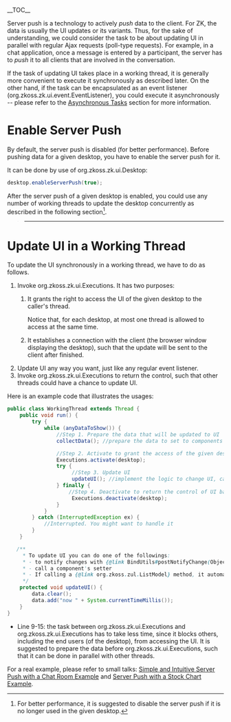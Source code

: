 \_\_TOC\_\_

Server push is a technology to actively *push* data to the client. For
ZK, the data is usually the UI updates or its variants. Thus, for the
sake of understanding, we could consider the task to be about updating
UI in parallel with regular Ajax requests (poll-type requests). For
example, in a chat application, once a message is entered by a
participant, the server has to *push* it to all clients that are
involved in the conversation.

If the task of updating UI takes place in a working thread, it is
generally more convenient to execute it synchronously as described
later. On the other hand, if the task can be encapsulated as an event
listener
(<javadoc type="interface">org.zkoss.zk.ui.event.EventListener</javadoc>),
you could execute it asynchronously -- please refer to the [Asynchronous
Tasks](ZK_Developer's_Reference/Server_Push/Asynchronous_Tasks)
section for more information.

# Enable Server Push

By default, the server push is disabled (for better performance). Before
pushing data for a given desktop, you have to enable the server push for
it.

It can be done by use of
<javadoc method="enableServerPush(boolean)" type="interface">org.zkoss.zk.ui.Desktop</javadoc>:

``` java
desktop.enableServerPush(true);
```

After the server push of a given desktop is enabled, you could use any
number of working threads to update the desktop concurrently as
described in the following section[^1].

> ------------------------------------------------------------------------
>
> <references/>

# Update UI in a Working Thread

To update the UI synchronously in a working thread, we have to do as
follows.

1.  Invoke
    <javadoc method="activate(org.zkoss.zk.ui.Desktop)">org.zkoss.zk.ui.Executions</javadoc>.
    It has two purposes:
    1.  It grants the right to access the UI of the given desktop to the
        caller's thread.
          
        Notice that, for each desktop, at most one thread is allowed to
        access at the same time.
    2.  It establishes a connection with the client (the browser window
        displaying the desktop), such that the update will be sent to
        the client after finished.
2.  Update UI any way you want, just like any regular event listener.
3.  Invoke
    <javadoc method="deactivate(org.zkoss.zk.ui.Desktop)">org.zkoss.zk.ui.Executions</javadoc>
    to return the control, such that other threads could have a chance
    to update UI.

Here is an example code that illustrates the usages:

``` java
public class WorkingThread extends Thread {
    public void run() {
        try {
            while (anyDataToShow()) {
                //Step 1. Prepare the data that will be updated to UI
                collectData(); //prepare the data to set to components

                //Step 2. Activate to grant the access of the given desktop
                Executions.activate(desktop);
                try {
                     //Step 3. Update UI
                     updateUI(); //implement the logic to change UI, call ZK component API or notify change
                } finally {
                    //Step 4. Deactivate to return the control of UI back
                     Executions.deactivate(desktop);
                }
            }
        } catch (InterruptedException ex) {
            //Interrupted. You might want to handle it
        }
    }

   /**
     * To update UI you can do one of the followings:
     * - to notify changes with {@link BindUtils#postNotifyChange(Object, String)} if changing a ViewModel's property
     * - call a component's setter
     * - If calling a {@link org.zkoss.zul.ListModel} method, it automatically updates for you without notifying
     */
    protected void updateUI() {
        data.clear();
        data.add("now " + System.currentTimeMillis());
    }
}
```

- Line 9-15: the task between
  <javadoc method="activate(org.zkoss.zk.ui.Desktop)">org.zkoss.zk.ui.Executions</javadoc>
  and
  <javadoc method="deactivate(org.zkoss.zk.ui.Desktop)">org.zkoss.zk.ui.Executions</javadoc>
  has to take less time, since it blocks others, including the end users
  (of the desktop), from accessing the UI. It is suggested to prepare
  the data before
  <javadoc method="activate(org.zkoss.zk.ui.Desktop)">org.zkoss.zk.ui.Executions</javadoc>,
  such that it can be done in parallel with other threads.

For a real example, please refer to small talks: [Simple and Intuitive
Server Push with a Chat Room
Example](Small_Talks/2007/August/Simple_and_Intuitive_Server_Push_with_a_Chat_Room_Example)
and [Server Push with a Stock Chart
Example](Small_Talks/2008/May/Server_Push_with_a_Stock_Chart_Example).

[^1]: For better performance, it is suggested to disable the server push
    if it is no longer used in the given desktop.
